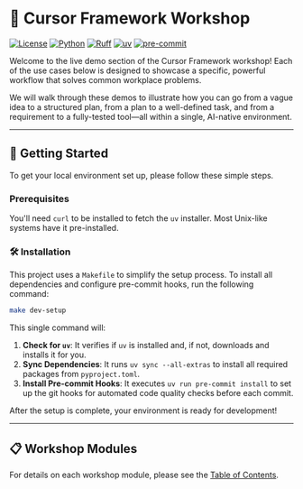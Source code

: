 # 🚀 Cursor Framework Workshop

[![License](https://img.shields.io/badge/License-Apache_2.0-blue.svg)](https://opensource.org/licenses/Apache-2.0)
[![Python](https://img.shields.io/badge/Python-3.12+-blue?logo=python&logoColor=white)](https://www.python.org/)
[![Ruff](https://img.shields.io/endpoint?url=https://raw.githubusercontent.com/astral-sh/ruff/main/assets/badge/v2.json)](https://github.com/astral-sh/ruff)
[![uv](https://img.shields.io/endpoint?url=https://raw.githubusercontent.com/astral-sh/uv/main/assets/badge/v0.json)](https://github.com/astral-sh/uv)
[![pre-commit](https://img.shields.io/badge/pre--commit-enabled-brightgreen?logo=pre-commit&logoColor=white)](https://github.com/pre-commit/pre-commit)

Welcome to the live demo section of the Cursor Framework workshop! Each of the use cases below is designed to showcase a specific, powerful workflow that solves common workplace problems.

We will walk through these demos to illustrate how you can go from a vague idea to a structured plan, from a plan to a well-defined task, and from a requirement to a fully-tested tool—all within a single, AI-native environment.

---

## 🏁 Getting Started

To get your local environment set up, please follow these simple steps.

### Prerequisites

You'll need `curl` to be installed to fetch the `uv` installer. Most Unix-like systems have it pre-installed.

### 🛠️ Installation

This project uses a `Makefile` to simplify the setup process. To install all dependencies and configure pre-commit hooks, run the following command:

```bash
make dev-setup
```

This single command will:
1.  **Check for `uv`**: It verifies if `uv` is installed and, if not, downloads and installs it for you.
2.  **Sync Dependencies**: It runs `uv sync --all-extras` to install all required packages from `pyproject.toml`.
3.  **Install Pre-commit Hooks**: It executes `uv run pre-commit install` to set up the git hooks for automated code quality checks before each commit.

After the setup is complete, your environment is ready for development!

---

## 📋 Workshop Modules

For details on each workshop module, please see the [Table of Contents](./workshop/README.md).
